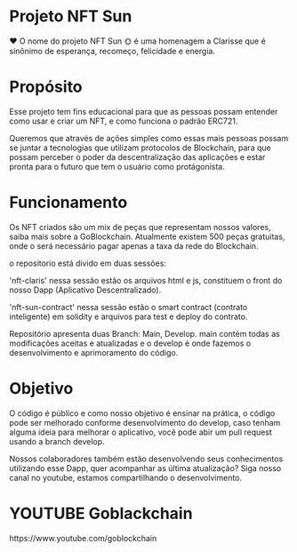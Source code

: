 # Projeto NFT Sun
<p>❤️ O nome do projeto NFT Sun 🌞 é uma homenagem a Clarisse que é sinônimo de esperança, recomeço, felicidade e energia.<p>


# Propósito
<p> Esse projeto tem fins educacional para que as pessoas possam entender como usar e criar um NFT, e como funciona o padrão ERC721. <p>

<p> Queremos que através de ações simples como essas mais pessoas possam se juntar a tecnologias que utilizam protocolos de Blockchain, para que possam perceber o poder da descentralização das aplicações e estar pronta para o futuro que tem o usuário como protágonista. <p>

# Funcionamento

<p> Os NFT criados são um mix de peças que representam nossos valores, saiba mais sobre a GoBlockchain. Atualmente existem 500 peças gratuitas, onde o será necessário pagar apenas a taxa da rede do Blockchain.  <p>

<p> o repositorio está divido em duas sessões: <p>

'nft-claris' nessa sessão estão os arquivos html e js, constituem o front do nosso Dapp (Aplicativo Descentralizado).

'nft-sun-contract' nessa sessão estão o smart contract (contrato inteligente) em solidity e arquivos para test e deploy do contrato.

<p> Repositório apresenta duas Branch: Main, Develop. 
main contém todas as modificações aceitas e atualizadas e o develop é onde fazemos o desenvolvimento e aprimoramento do código.  <p>

# Objetivo 

<p> O código é público e como nosso objetivo é ensinar na prática, o código pode ser melhorado conforme desenvolvimento do develop, caso tenham alguma ideia para melhorar o aplicativo, você pode abir um pull request usando a branch develop. <p>

<p> Nossos colaboradores também estão desenvolvendo seus conhecimentos utilizando esse Dapp, quer acompanhar as última atualização? Siga nosso canal no youtube, estamos compartilhando o desenvolvimento. <p>

# YOUTUBE Goblackchain 
<p>
https://www.youtube.com/goblockchain <p>

